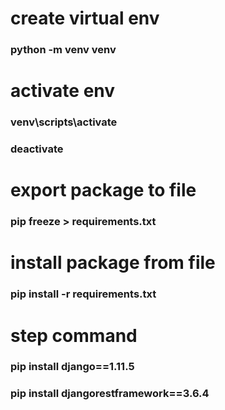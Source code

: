 # create virtual env
### python -m venv venv
# activate env
### venv\scripts\activate
### deactivate
# export package to file 
### pip freeze > requirements.txt
# install package from file
### pip install -r requirements.txt

# step command
### pip install django==1.11.5
### pip install djangorestframework==3.6.4